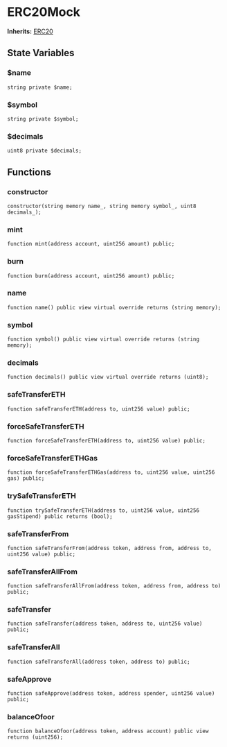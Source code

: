# ERC20Mock
**Inherits:**
[ERC20](/lib/solady/ext/wake/weird/Bytes32Metadata.sol/contract.ERC20.md)


## State Variables
### $name

```solidity
string private $name;
```


### $symbol

```solidity
string private $symbol;
```


### $decimals

```solidity
uint8 private $decimals;
```


## Functions
### constructor


```solidity
constructor(string memory name_, string memory symbol_, uint8 decimals_);
```

### mint


```solidity
function mint(address account, uint256 amount) public;
```

### burn


```solidity
function burn(address account, uint256 amount) public;
```

### name


```solidity
function name() public view virtual override returns (string memory);
```

### symbol


```solidity
function symbol() public view virtual override returns (string memory);
```

### decimals


```solidity
function decimals() public view virtual override returns (uint8);
```

### safeTransferETH


```solidity
function safeTransferETH(address to, uint256 value) public;
```

### forceSafeTransferETH


```solidity
function forceSafeTransferETH(address to, uint256 value) public;
```

### forceSafeTransferETHGas


```solidity
function forceSafeTransferETHGas(address to, uint256 value, uint256 gas) public;
```

### trySafeTransferETH


```solidity
function trySafeTransferETH(address to, uint256 value, uint256 gasStipend) public returns (bool);
```

### safeTransferFrom


```solidity
function safeTransferFrom(address token, address from, address to, uint256 value) public;
```

### safeTransferAllFrom


```solidity
function safeTransferAllFrom(address token, address from, address to) public;
```

### safeTransfer


```solidity
function safeTransfer(address token, address to, uint256 value) public;
```

### safeTransferAll


```solidity
function safeTransferAll(address token, address to) public;
```

### safeApprove


```solidity
function safeApprove(address token, address spender, uint256 value) public;
```

### balanceOfoor


```solidity
function balanceOfoor(address token, address account) public view returns (uint256);
```

